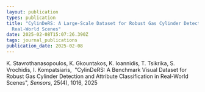 ```yaml
---
layout: publication
types: publication
title: "CylinDeRS: A Large-Scale Dataset for Robust Gas Cylinder Detection in
  Real-World Scenes"
date: 2025-02-08T15:07:26.390Z
tags: journal_publications
publication_date: 2025-02-08
---
```

<!--StartFragment-->

K. Stavrothanasopoulos, K. Gkountakos, K. Ioannidis, T. Tsikrika, S. Vrochidis, I. Kompatsiaris,  "CylinDeRS: A Benchmark Visual Dataset for Robust Gas Cylinder Detection and Attribute Classification in Real-World Scenes", *Sensors*, 25(4), 1016, 2025

<!--EndFragment-->